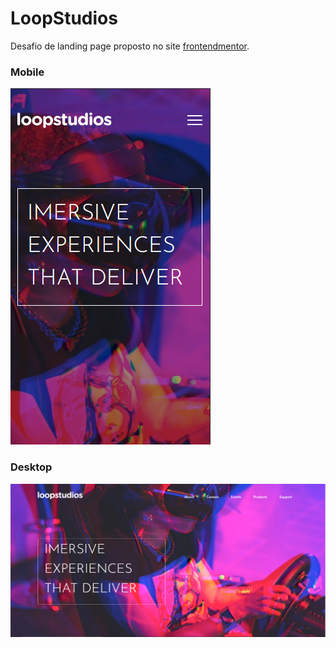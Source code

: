 # LoopStudios
 Desafio de landing page proposto no site [frontendmentor](https://www.frontendmentor.io/challenges/loopstudios-landing-page-N88J5Onjw).
 
 ### Mobile
![imagem mobile](https://github.com/luizlopes12/LoopStudios/blob/main/Screenshot_1.png)
### Desktop
![imagem desktop](https://github.com/luizlopes12/LoopStudios/blob/main/Screenshot_2.png)
